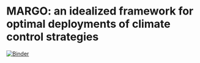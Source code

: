 # MARGO: an idealized framework for optimal deployments of climate control strategies

[![Binder](https://mybinder.org/badge_logo.svg)](https://mybinder.org/v2/gh/hdrake/MARGO/master?filepath=notebooks%2F0_MARGO_tutorial.ipynb)
